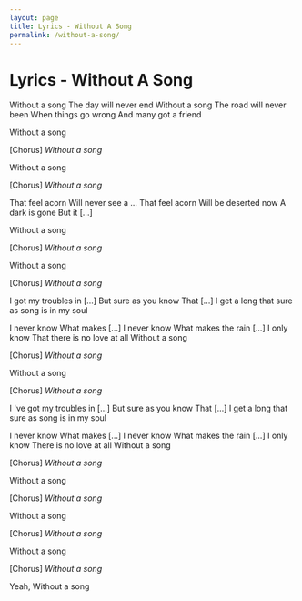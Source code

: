 ```yaml
---
layout: page
title: Lyrics - Without A Song
permalink: /without-a-song/
---
```


# Lyrics - Without A Song

Without a song
The day will never end
Without a song
The road will never been
When things go wrong
And many got a friend

Without a song

[Chorus]
_Without a song_

Without a song

[Chorus]
_Without a song_

That feel acorn
Will never see a ...
That feel acorn
Will be deserted now
A dark is gone
But it [...]

Without a song

[Chorus]
_Without a song_

Without a song

[Chorus]
_Without a song_

I got my troubles in [...]
But sure as you know
That [...]
I get a long that sure as song is in my soul

I never know
What makes [...]
I never know
What makes the rain [...]
I only know
That there is no love at all
Without a song

[Chorus]
_Without a song_

Without a song

[Chorus]
_Without a song_

I 've got my troubles in [...]
But sure as you know
That [...]
I get a long that sure as song is in my soul

I never know
What makes [...]
I never know
What makes the rain [...]
I only know
There is no love at all
Without a song

[Chorus]
_Without a song_

Without a song

[Chorus]
_Without a song_

Without a song

[Chorus]
_Without a song_

Without a song

[Chorus]
_Without a song_

Yeah, Without a song
